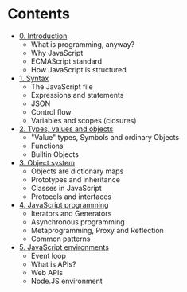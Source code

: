 # Contents
- [0. Introduction](0-introduction.html)
  - What is programming, anyway?
  - Why JavaScript
  - ECMAScript standard
  - How JavaScript is structured
- [1. Syntax](1-syntax.html)
  - The JavaScript file
  - Expressions and statements
  - JSON
  - Control flow
  - Variables and scopes (closures)
- [2. Types, values and objects](2-types.html)
  - "Value" types, Symbols and ordinary Objects
  - Functions
  - Builtin Objects
- [3. Object system](3-objects.md)
  - Objects are dictionary maps
  - Prototypes and inheritance
  - Classes in JavaScript
  - Protocols and interfaces
- [4. JavaScript programming](4-programming.html)
  - Iterators and Generators
  - Asynchronous programming
  - Metaprogramming, Proxy and Reflection
  - Common patterns
- [5. JavaScript environments](5-environments.html)
  - Event loop
  - What is APIs?
  - Web APIs
  - Node.JS environment
